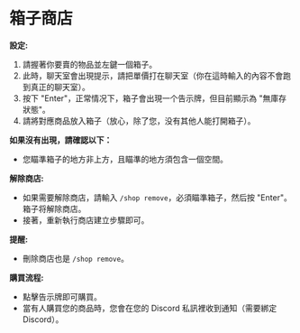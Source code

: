 # 箱子商店

**設定:**  
1. 請握著你要賣的物品並左鍵一個箱子。  
2. 此時，聊天室會出現提示，請把單價打在聊天室（你在這時輸入的內容不會跑到真正的聊天室）。  
3. 按下 "Enter"，正常情况下，箱子會出現一个告示牌，但目前顯示為 "無庫存狀態"。  
4. 請將對應商品放入箱子（放心，除了您，没有其他人能打開箱子）。  

**如果沒有出現，請確認以下：**  
- 您瞄準箱子的地方非上方，且瞄準的地方須包含一個空間。  

**解除商店:**  
- 如果需要解除商店，請輸入 `/shop remove`，必須瞄準箱子，然后按 "Enter"。箱子将解除商店。  
- 接著，重新執行商店建立步驟即可。  

**提醒:**  
- 刪除商店也是 `/shop remove`。  

**購買流程:**  
- 點擊告示牌即可購買。  
- 當有人購買您的商品時，您會在您的 Discord 私訊裡收到通知（需要綁定 Discord）。  

